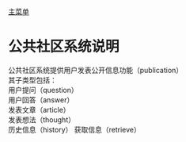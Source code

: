 [主菜单](../README.md)    

# 公共社区系统说明    

公共社区系统提供用户发表公开信息功能（publication）  
其子类型包括：  
用户提问（question）  
用户回答（answer）  
发表文章（article）  
发表想法（thought）  
历史信息（history）
获取信息（retrieve）


